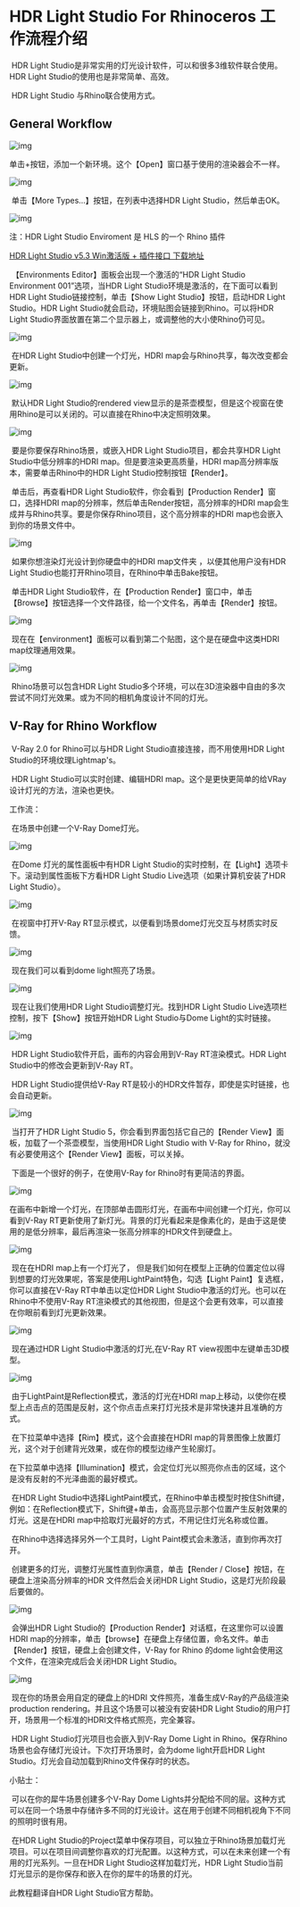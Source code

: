 # HDR Light Studio For Rhinoceros 工作流程介绍



​      HDR Light Studio是非常实用的灯光设计软件，可以和很多3维软件联合使用。HDR Light Studio的使用也是非常简单、高效。

​      HDR Light Studio 与Rhino联合使用方式。

## General Workflow

![img](http://ox55f9bg6.bkt.clouddn.com/2017-12-09-012427.jpg)

 

​      单击+按钮，添加一个新环境。这个【Open】窗口基于使用的渲染器会不一样。

 

![img](http://ox55f9bg6.bkt.clouddn.com/2017-12-09-012417.jpg)

 

​      单击【More Types…】按钮，在列表中选择HDR Light Studio，然后单击OK。

 

![img](http://ox55f9bg6.bkt.clouddn.com/2017-12-09-012416.jpg)

 

注：HDR Light Studio Enviroment 是 HLS 的一个 Rhino 插件  

[HDR Light Studio v5.3 Win激活版 + 插件接口 下载地址](http://www.gfxcamp.com/hdr-light-studio-v53/)

 

​      【Environments Editor】面板会出现一个激活的“HDR Light Studio Environment 001”选项，当HDR Light Studio环境是激活的，在下面可以看到HDR Light Studio链接控制，单击【Show Light Studio】按钮，启动HDR Light Studio。HDR Light Studio就会启动，环境贴图会链接到Rhino。可以将HDR Light Studio界面放置在第二个显示器上，或调整他的大小使Rhino仍可见。

 

![img](http://ox55f9bg6.bkt.clouddn.com/2017-12-09-012421.jpg)

 

​      在HDR Light Studio中创建一个灯光，HDRI map会与Rhino共享，每次改变都会更新。

 

![img](http://ox55f9bg6.bkt.clouddn.com/2017-12-09-012429.jpg)

 

​      默认HDR Light Studio的rendered view显示的是茶壶模型，但是这个视窗在使用Rhino是可以关闭的。可以直接在Rhino中决定照明效果。

 

![img](http://ox55f9bg6.bkt.clouddn.com/2017-12-09-012420.jpg)

 

​      要是你要保存Rhino场景，或嵌入HDR Light Studio项目，都会共享HDR Light Studio中低分辨率的HDRI map。但是要渲染更高质量，HDRI map高分辨率版本，需要单击Rhino中的HDR Light Studio控制按钮【Render】。

​      单击后，再查看HDR Light Studio软件，你会看到【Production Render】窗口，选择HDRI map的分辨率，然后单击Render按钮，高分辨率的HDRI map会生成并与Rhino共享。要是你保存Rhino项目，这个高分辨率的HDRI map也会嵌入到你的场景文件中。

 

![img](http://ox55f9bg6.bkt.clouddn.com/2017-12-09-012411.jpg)

 

​      如果你想渲染灯光设计到你硬盘中的HDRI map文件夹 ，以便其他用户没有HDR Light Studio也能打开Rhino项目，在Rhino中单击Bake按钮。

​      单击HDR Light Studio软件，在【Production Render】窗口中，单击【Browse】按钮选择一个文件路径，给一个文件名，再单击【Render】按钮。

 

![img](http://ox55f9bg6.bkt.clouddn.com/2017-12-09-012426.jpg)

 

​      现在在【environment】面板可以看到第二个贴图，这个是在硬盘中这类HDRI map纹理通用效果。

 

![img](http://ox55f9bg6.bkt.clouddn.com/2017-12-09-012419.jpg)

 

​      Rhino场景可以包含HDR Light Studio多个环境，可以在3D渲染器中自由的多次尝试不同灯光效果。或为不同的相机角度设计不同的灯光。

 

## V-Ray for Rhino Workflow

​       V-Ray 2.0 for Rhino可以与HDR Light Studio直接连接，而不用使用HDR Light Studio的环境纹理Lightmap's。

​      HDR Light Studio可以实时创建、编辑HDRI map。这个是更快更简单的给VRay设计灯光的方法，渲染也更快。

工作流：

​      在场景中创建一个V-Ray Dome灯光。

![img](http://ox55f9bg6.bkt.clouddn.com/2017-12-09-012430.jpg)

 

​      在Dome 灯光的属性面板中有HDR Light Studio的实时控制，在【Light】选项卡下。滚动到属性面板下方看HDR Light Studio Live选项（如果计算机安装了HDR Light Studio）。

 

![img](http://ox55f9bg6.bkt.clouddn.com/2017-12-09-012414.jpg)

 

​      在视窗中打开V-Ray RT显示模式，以便看到场景dome灯光交互与材质实时反馈。

 

![img](http://ox55f9bg6.bkt.clouddn.com/2017-12-09-012428.jpg)

 

​      现在我们可以看到dome light照亮了场景。

![img](http://ox55f9bg6.bkt.clouddn.com/2017-12-09-12421.jpg)

 

​      现在让我们使用HDR Light Studio调整灯光。找到HDR Light Studio Live选项栏控制，按下【Show】按钮开始HDR Light Studio与Dome Light的实时链接。

 

![img](http://ox55f9bg6.bkt.clouddn.com/2017-12-09-012424.jpg)

 

​      HDR Light Studio软件开启，画布的内容会用到V-Ray RT渲染模式。HDR Light Studio中的修改会更新到V-Ray RT。

​      HDR Light Studio提供给V-Ray RT是较小的HDR文件暂存，即使是实时链接，也会自动更新。

 

![img](http://ox55f9bg6.bkt.clouddn.com/2017-12-09-12424.jpg)

 

​      当打开了HDR Light Studio 5，你会看到界面包括它自己的【Render View】面板，加载了一个茶壶模型，当使用HDR Light Studio with V-Ray for Rhino，就没有必要使用这个【Render View】面板，可以关掉。

​      下面是一个很好的例子，在使用V-Ray for Rhino时有更简洁的界面。

 

![img](http://ox55f9bg6.bkt.clouddn.com/2017-12-09-12419.jpg)

 

​      在画布中新增一个灯光，在顶部单击圆形灯光，在画布中间创建一个灯光，你可以看到V-Ray RT更新使用了新灯光。背景的灯光看起来是像素化的，是由于这是使用的是低分辨率，最后再渲染一张高分辨率的HDR文件到硬盘上。

 

![img](http://ox55f9bg6.bkt.clouddn.com/2017-12-09-12427.jpg)

 

​      现在在HDRI map上有一个灯光了， 但是我们如何在模型上正确的位置定位以得到想要的灯光效果呢，答案是使用LightPaint特色，勾选【Light Paint】复选框，你可以直接在V-Ray RT中单击以定位HDR Light Studio中激活的灯光。也可以在Rhino中不使用V-Ray RT渲染模式的其他视图，但是这个会更有效率，可以直接在你眼前看到灯光更新效果。

 

![img](http://ox55f9bg6.bkt.clouddn.com/2017-12-09-012423.jpg)

 

​      现在通过HDR Light Studio中激活的灯光,在V-Ray RT view视图中左键单击3D模型。

 

![img](http://ox55f9bg6.bkt.clouddn.com/2017-12-09-012422.jpg)

 

​      由于LightPaint是Reflection模式，激活的灯光在HDRI map上移动，以使你在模型上点击点的范围是反射，这个你点击点来打灯光技术是非常快速并且准确的方式。

​      在下拉菜单中选择【Rim】模式，这个会直接在HDRI map的背景图像上放置灯光，这个对于创建背光效果，或在你的模型边缘产生轮廓灯。

​      在下拉菜单中选择【Illumination】模式，会定位灯光以照亮你点击的区域，这个是没有反射的不光泽曲面的最好模式。

​      在HDR Light Studio中选择LightPaint模式，在Rhino中单击模型时按住Shift键，例如：在Reflection模式下，Shift键+单击，会高亮显示那个位置产生反射效果的灯光。这是在HDRI map中拾取灯光最好的方式，不用记住灯光名称或位置。

​      在Rhino中选择选择另外一个工具时，Light Paint模式会未激活，直到你再次打开。

​      创建更多的灯光，调整灯光属性直到你满意，单击【Render / Close】按钮，在硬盘上渲染高分辨率的HDR 文件然后会关闭HDR Light Studio，这是灯光阶段最后要做的。

 

![img](http://ox55f9bg6.bkt.clouddn.com/2017-12-09-012412.jpg)

 

​      会弹出HDR Light Studio的【Production Render】对话框，在这里你可以设置HDRI map的分辨率，单击【browse】在硬盘上存储位置，命名文件。单击【Render】按钮，硬盘上会创建文件，V-Ray for Rhino 的dome light会使用这个文件，在渲染完成后会关闭HDR Light Studio。

 

![img](http://ox55f9bg6.bkt.clouddn.com/2017-12-09-012418.jpg)

 

​      现在你的场景会用自定的硬盘上的HDRI 文件照亮，准备生成V-Ray的产品级渲染production rendering。并且这个场景可以被没有安装HDR Light Studio的用户打开，场景用一个标准的HDRI文件格式照亮，完全兼容。

​      HDR Light Studio灯光项目也会嵌入到V-Ray Dome Light in Rhino。保存Rhino场景也会存储灯光设计。下次打开场景时，会为dome light开启HDR Light Studio。灯光会自动加载到Rhino文件保存时的状态。

小贴士：

​      可以在你的犀牛场景创建多个V-Ray Dome Lights并分配给不同的层。这种方式可以在同一个场景中存储许多不同的灯光设计。这在用于创建不同相机视角下不同的照明时很有用。 

​      在HDR Light Studio的Project菜单中保存项目，可以独立于Rhino场景加载灯光项目。可以在项目间调整你喜欢的灯光配置。以这种方式，可以在未来创建一个有用的灯光系列。一旦在HDR Light Studio这样加载灯光，HDR Light Studio当前灯光显示的是你保存和嵌入在你的犀牛的场景的灯光。

 

此教程翻译自HDR Light Studio官方帮助。

 